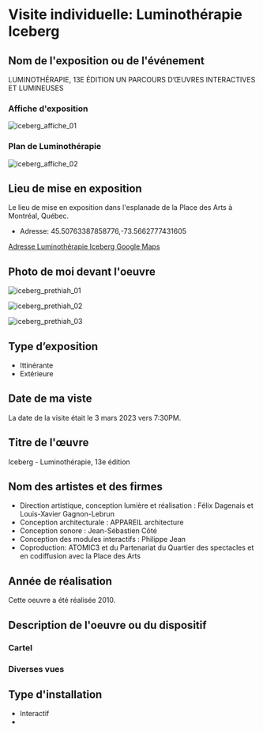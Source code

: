# Visite individuelle: Luminothérapie Iceberg

## Nom de l'exposition ou de l'événement

LUMINOTHÉRAPIE, 13E ÉDITION
UN PARCOURS D’ŒUVRES INTERACTIVES ET LUMINEUSES

### Affiche d'exposition

![iceberg_affiche_01](https://user-images.githubusercontent.com/112189908/222935284-9221ede8-e1de-4f08-9300-1783863b0af5.jpg)

### Plan de Luminothérapie

![iceberg_affiche_02](https://user-images.githubusercontent.com/112189908/222935286-57850880-0f7b-4960-b38e-4138744b6aca.jpg)

## Lieu de mise en exposition

Le lieu de mise en exposition dans l'esplanade de la Place des Arts à Montréal, Québec.
* Adresse: 45.50763387858776,-73.5662777431605

[Adresse Luminothérapie Iceberg Google Maps](https://www.google.com/maps/dir//45.5076339,-73.5662777/@45.5076339,-73.5662777,17z)

## Photo de moi devant l'oeuvre

![iceberg_prethiah_01](https://user-images.githubusercontent.com/112189908/222935417-5b07ee5d-f4f3-412b-bea3-3ab73d1da381.jpg)

![iceberg_prethiah_02](https://user-images.githubusercontent.com/112189908/222935422-058c24d5-8ee1-4d78-afb0-80e0e7d6aa1a.jpg)

![iceberg_prethiah_03](https://user-images.githubusercontent.com/112189908/222935426-b0279cc0-7193-4424-92d9-8c080771de51.jpg)

## Type d’exposition

* Ittinérante
* Extérieure

## Date de ma viste

La date de la visite était le 3 mars 2023 vers 7:30PM.

## Titre de l'œuvre

Iceberg - Luminothérapie, 13e édition

## Nom des artistes et des firmes

* Direction artistique, conception lumière et réalisation : Félix Dagenais et Louis-Xavier Gagnon-Lebrun
* Conception architecturale : APPAREIL architecture
* Conception sonore : Jean-Sébastien Côté
* Conception des modules interactifs : Philippe Jean
* Coproduction: ATOMIC3 et du Partenariat du Quartier des spectacles et en codiffusion avec la Place des Arts

## Année de réalisation

Cette oeuvre a été réalisée 2010.

## Description de l'oeuvre ou du dispositif

### Cartel
### Diverses vues

## Type d'installation

* Interactif
*

